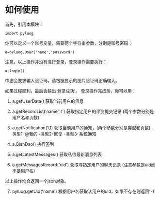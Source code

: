 # 如何使用

首先，引用本模块：

```
import pyluog
```

你可以定义一个账号变量，需要两个字符串参数，分别是账号密码：

```
a=pyluog.User('name','password')
```

注意，以上操作并没有进行登录，登录操作需要执行：

```
a.login()
```

中途会要求输入验证码，请根据显示的图片验证码正确输入。

如果过程顺利，最后会输出 登录成功!。
登录操作完成后，你可以用：


1. a.getUserData() 获取当前用户的信息

2. a.getRecordList('name','1') 获取指定用户的评测提交记录 (两个参数分别是用户名和页数)

3. a.getNotification(1,1) 获取当前用户的通知，(两个参数分别是类型和页数)
-类型1: @我的   -类型2: 回复   -类型3: 系统通知


4. a.QianDao() 执行签到

5. a.getLatestMessages() 获取私信最新消息列表

6. a.getMessagesRecord('uid') 获取与指定用户的聊天记录 (注意参数是uid而不是用户名)


以上操作均会返回一个json对象。


7. pyluog.getUid('name') 根据用户名获取该用户的uid，如果不存在则返回'-1'